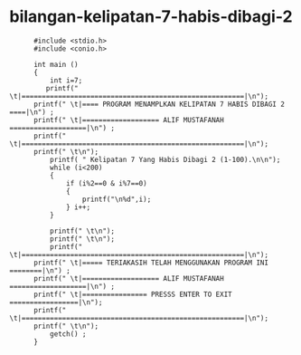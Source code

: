 # bilangan-kelipatan-7-habis-dibagi-2


          #include <stdio.h>
          #include <conio.h>

          int main ()
          {
              int i=7;
             printf(" \t|=======================================================|\n");
          printf(" \t|==== PROGRAM MENAMPLKAN KELIPATAN 7 HABIS DIBAGI 2 ====|\n") ;
          printf(" \t|=================== ALIF MUSTAFANAH ===================|\n") ;
          printf(" \t|=======================================================|\n");
          printf(" \t\n");
              printf( " Kelipatan 7 Yang Habis Dibagi 2 (1-100).\n\n");
              while (i<200)
              {
                  if (i%2==0 & i%7==0)
                  {
                      printf("\n%d",i);
                  } i++;
              }

              printf(" \t\n");
              printf(" \t\n");
              printf(" \t|=======================================================|\n");
          printf(" \t|===== TERIAKASIH TELAH MENGGUNAKAN PROGRAM INI ========|\n") ;
          printf(" \t|=================== ALIF MUSTAFANAH ===================|\n") ;
          printf(" \t|================ PRESSS ENTER TO EXIT =================|\n");
          printf(" \t|=======================================================|\n");
          printf(" \t\n");
              getch() ;
          }

